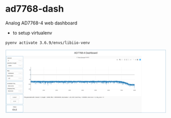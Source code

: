 # ad7768-dash
Analog AD7768-4 web dashboard

- to setup virtualenv
```
pyenv activate 3.6.9/envs/libiio-venv
```
![sshot1](/sshots/dash-screen1.png)
